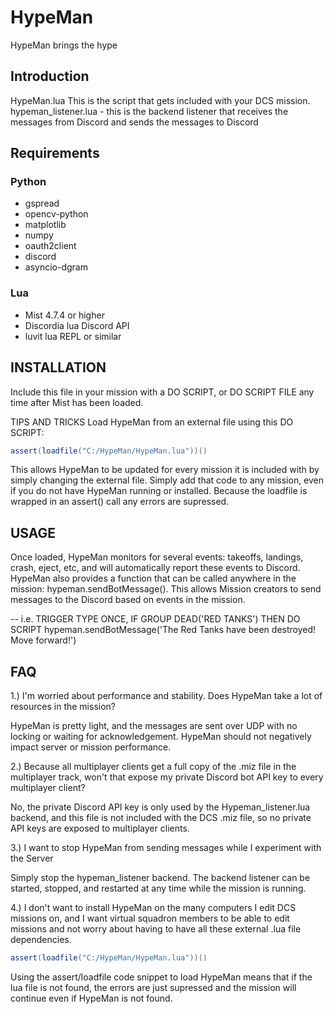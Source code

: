# HypeMan #

HypeMan brings the hype

## Introduction #

HypeMan.lua This is the script that gets included with your DCS mission.
hypeman_listener.lua - this is the backend listener that receives the messages from Discord and sends the messages to Discord

## Requirements #

### Python #

- gspread
- opencv-python
- matplotlib
- numpy
- oauth2client
- discord
- asyncio-dgram

### Lua #

- Mist 4.7.4 or higher
- Discordia lua Discord API
- luvit lua REPL or similar

## INSTALLATION #

Include this file in your mission with a DO SCRIPT, or DO SCRIPT FILE any time after Mist has been loaded.

TIPS AND TRICKS
Load HypeMan from an external file using this DO SCRIPT:

```lua
assert(loadfile("C:/HypeMan/HypeMan.lua"))()
```

This allows HypeMan to be updated for every mission it is included with by simply changing the external file.
Simply add that code to any mission, even if you do not have HypeMan running or installed.  Because the loadfile
is wrapped in an assert() call any errors are supressed.

## USAGE #

Once loaded, HypeMan monitors for several events: takeoffs, landings, crash, eject, etc, and will automatically report
these events to Discord.
HypeMan also provides a function that can be called anywhere in the mission: hypeman.sendBotMessage().  This allows
Mission creators to send messages to the Discord based on events in the mission.

-- i.e. TRIGGER TYPE ONCE, IF GROUP DEAD('RED TANKS') THEN DO SCRIPT hypeman.sendBotMessage('The Red Tanks have been destroyed!  Move forward!')

## FAQ #

1.) I'm worried about performance and stability.  Does HypeMan take a lot of resources in the mission?

HypeMan is pretty light, and the messages are sent over UDP with no locking or waiting for acknowledgement.  HypeMan should not negatively impact server or mission performance.

2.) Because all multiplayer clients get a full copy of the .miz file in the multiplayer track, won't that expose my private Discord bot API key to every multiplayer client?

No, the private Discord API key is only used by the Hypeman_listener.lua backend, and this file is not included with the DCS .miz file, so no private API keys are exposed to multiplayer clients.

3.) I want to stop HypeMan from sending messages while I experiment with the Server

Simply stop the hypeman_listener backend.  The backend listener can be started, stopped, and restarted at any time while the mission is running.

4.) I don't want to install HypeMan on the many computers I edit DCS missions on, and I want virtual squadron members to be able to edit missions and not worry about having to have all these external .lua file dependencies.

```lua
assert(loadfile("C:/HypeMan/HypeMan.lua"))()
```

Using the assert/loadfile code snippet to load HypeMan means that if the lua file is not found, the errors are just supressed and the mission will continue even if HypeMan is not found.

